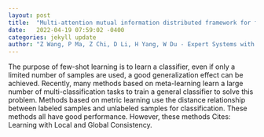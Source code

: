 ```yaml
---
layout: post
title:  "Multi-attention mutual information distributed framework for few-shot learning"
date:   2022-04-19 07:59:02 -0400
categories: jekyll update
author: "Z Wang, P Ma, Z Chi, D Li, H Yang, W Du - Expert Systems with Applications, 2022"
---
```

The purpose of few-shot learning is to learn a classifier, even if only a limited number of samples are used, a good generalization effect can be achieved. Recently, many methods based on meta-learning learn a large number of multi-classification tasks to train a general classifier to solve this problem. Methods based on metric learning use the distance relationship between labeled samples and unlabeled samples for classification. These methods all have good performance. However, these methods Cites: Learning with Local and Global Consistency.